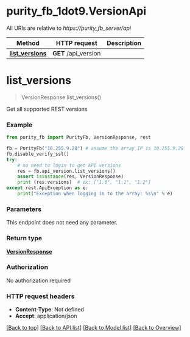 # purity_fb_1dot9.VersionApi

All URIs are relative to *https://purity_fb_server/api*

Method | HTTP request | Description
------------- | ------------- | -------------
[**list_versions**](VersionApi.md#list_versions) | **GET** /api_version | 


# **list_versions**
> VersionResponse list_versions()



Get all supported REST versions

### Example 
```python
from purity_fb import PurityFb, VersionResponse, rest

fb = PurityFb("10.255.9.28") # assume the array IP is 10.255.9.28
fb.disable_verify_ssl()
try:
    # no need to login to get API versions
    res = fb.api_version.list_versions()
    assert isinstance(res, VersionResponse)
    print (res.versions)  # ex: ["1.0", "1.1", "1.2"]
except rest.ApiException as e:
    print("Exception when logging in to the array: %s\n" % e)
```

### Parameters
This endpoint does not need any parameter.

### Return type

[**VersionResponse**](VersionResponse.md)

### Authorization

No authorization required

### HTTP request headers

 - **Content-Type**: Not defined
 - **Accept**: application/json

[[Back to top]](#) [[Back to API list]](index.md#endpoint-properties) [[Back to Model list]](index.md#documentation-for-models) [[Back to Overview]](index.md)

